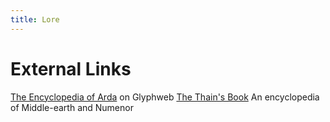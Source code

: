 ```yaml
---
title: Lore
---
```


# External Links

[The Encyclopedia of Arda](http://www.glyphweb.com/ARDA/) on Glyphweb
[The Thain's Book](http://www.tuckborough.net/) An encyclopedia of
Middle-earth and Numenor